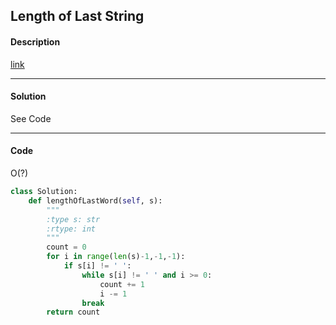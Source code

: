 ## Length of Last String

#### Description

[link](https://leetcode.com/problems/length-of-last-word)

---

#### Solution

See Code

---

#### Code

O(?)

```python
class Solution:
    def lengthOfLastWord(self, s):
        """
        :type s: str
        :rtype: int
        """
        count = 0
        for i in range(len(s)-1,-1,-1):
            if s[i] != ' ':
                while s[i] != ' ' and i >= 0:
                    count += 1
                    i -= 1
                break
        return count
```